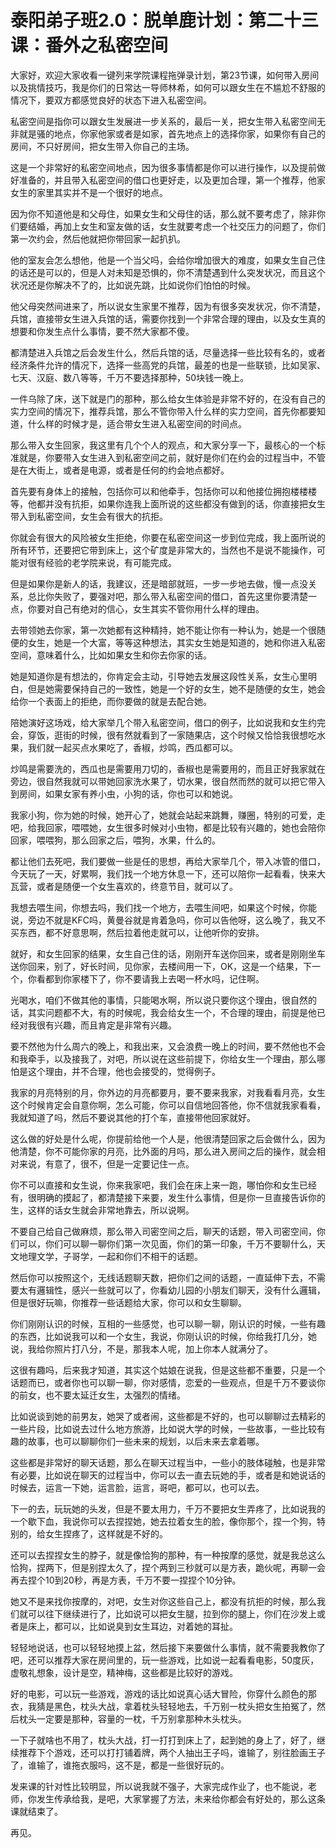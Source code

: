 # 泰阳弟子班2.0：脱单鹿计划：第二十三课：番外之私密空间

大家好，欢迎大家收看一键列来学院课程拖弹录计划，第23节课，如何带入房间以及挑情技巧，我是你们的日常达一导师林希，如何可以跟女生在不尴尬不舒服的情况下，要双方都感觉良好的状态下进入私密空间。

私密空间是指你可以跟女生发展进一步关系的，最后一关，把女生带入私密空间无非就是骚的地点，你家他家或者是如家，首先地点上的选择你家，如果你有自己的房间，不只好房间，把女生带入你自己的主场。

这是一个非常好的私密空间地点，因为很多事情都是你可以进行操作，以及提前做好准备的，并且带入私密空间的借口也更好走，以及更加合理，第一个推荐，他家女生的家里其实并不是一个很好的地点。

因为你不知道他是和父母住，如果女生和父母住的话，那么就不要考虑了，除非你们要结婚，再加上女生和室友做的话，女生就要考虑一个社交压力的问题了，你们第一次约会，然后他就把你带回家一起扒扒。

他的室友会怎么想他，他是一个当父吗，会给你增加很大的难度，如果女生自己住的话还是可以的，但是人对未知是恐惧的，你不清楚遇到什么突发状况，而且这个状况还是你解决不了的，比如说先跳，比如说你们怕怕的时候。

他父母突然间进来了，所以说女生家里不推荐，因为有很多突发状况，你不清楚，兵馆，直接带女生进入兵馆的话，需要你找到一个非常合理的理由，以及女生真的想要和你发生点什么事情，要不然大家都不傻。

都清楚进入兵馆之后会发生什么，然后兵馆的话，尽量选择一些比较有名的，或者经济条件允许的情况下，选择一些高党的兵馆，最差的也是一些联锁，比如吴家、七天、汉庭、数八等等，千万不要选择那种，50块钱一晚上。

一件乌除了床，送下就是门的那种，那么给女生体验是非常不好的，在没有自己的实力空间的情况下，推荐兵馆，那么不管你带入什么样的实力空间，首先你都要知道，什么样的时候才是，适合带女生进入私密空间的时间点。

那么带入女生回家，我这里有几个个人的观点，和大家分享一下，最核心的一个标准就是，你要带入女生进入到私密空间之前，就好是你们在约会的过程当中，不管是在大街上，或者是电源，或者是任何的约会地点都好。

首先要有身体上的接触，包括你可以和他牵手，包括你可以和他接位拥抱楼楼楼等，他都并没有抗拒，如果你连我上面所说的这些都没有做到的话，你直接把女生带入到私密空间，女生会有很大的抗拒。

你就会有很大的风险被女生拒绝，你要在私密空间这一步到位完成，我上面所说的所有环节，还要把它带到床上，这个矿度是非常大的，当然也不是说不能操作，可能对很有经验的老学院来说，有可能完成。

但是如果你是新人的话，我建议，还是暗部就班，一步一步地去做，慢一点没关系，总比你失败了，要强对吧，那么带入私密空间的借口，首先这里你要清楚一点，你要对自己有绝对的信心，女生其实不管你用什么样的理由。

去带领她去你家，第一次她都有这种精持，她不能让你有一种认为，她是一个很随便的女生，她是一个大富，等等这种想法，其实女生她是知道的，她和你进入私密空间，意味着什么，比如如果女生和你去你家的话。

她是知道你是有想法的，你肯定会主动，引导她去发展这段性关系，女生心里明白，但是她需要保持自己的一致性，她是一个好的女生，她不是随便的女生，她会给你一个表面上的拒绝，而你要做的就是去配合她。

陪她演好这场戏，给大家举几个带入私密空间，借口的例子，比如说我和女生约完会，穿饭，逛街的时候，很有然就看到了一家随果店，这个时候又恰恰我很想吃水果，我们就一起买点水果吃了，香椒，炒鸣，西瓜都可以。

炒鸣是需要洗的，西瓜也是需要用刀切的，香椒也是需要用的，而且正好我家就在旁边，很自然我就可以带她回家洗水果了，切水果，很自然而然的就可以把它带入到房间，如果女家有养小虫，小狗的话，你也可以和她说。

我家小狗，你为她的时候，她开心了，她就会站起来跳舞，赚圈，特别的可爱，走吧，给我回家，喂喂她，女生很多时候对小虫物，都是比较有兴趣的，她也会陪你回家，喂喂狗，那么回家之后，喂狗，水果，什么的。

都让他们去死吧，我们要做一些是任的思想，再给大家举几个，带入冰管的借口，今天玩了一天，好累啊，我们找一个地方休息一下，还可以陪你一起看看，快来大瓦营，或者是随便一个女生喜欢的，终意节目，就可以了。

我想去喂生间，你想去吗，我们找一个地方，去喂生间吧，如果这个时候，你能说，旁边不就是KFC吗，黄曼谷就是肯着急吗，你可以告他呀，这么晚了，我又不买东西，都不好意思啊，然后拉着他走就可以，让他听你的安排。

就好，和女生回家的结果，女生自己住的话，刚刚开车送你回来，或者是刚刚坐车送你回来，别了，好长时间，见你家，去楼间用一下，OK，这是一个结果，下一个，你看都到你家楼下了，你不要请我上去喝一杯水吗，记住啊。

光喝水，咱们不做其他的事情，只能喝水啊，所以说只要你这个理由，很自然的话，其实问题都不大，有的时候呢，我会给女生一个，不合理的理由，前提是他已经对我很有兴趣，而且肯定是非常有兴趣。

要不然他为什么周六的晚上，和我出来，又会浪费一晚上的时间，要不然他也不会和我牵手，以及接我了，对吧，所以说在这些前提下，你给女生一个理由，那么哪怕是这个理由，并不合理，他也会接受的，觉得例子。

我家的月亮特别的月，你外边的月亮都要月，要不要来我家，对我看看月亮，女生这个时候肯定会自意你啊，怎么可能，你可以自信地回答他，你不信就我家看看，我就知道了吗，然后不要说其他的打个车，直接带他回家就好。

这么做的好处是什么呢，你提前给他一个人是，他很清楚回家之后会做什么，因为他清楚，你不可能你家的月亮，比外面的月吗，那么进入房间之后的操作，就会相对来说，有意了，很不，但是一定要记住一点。

你不可以直接和女生说，你来我家吧，我们会在床上来一跑，哪怕你和女生已经有，很明确的摸起了，都清楚接下来要，发生什么事情，但是你一旦直接告诉你的生，这样的话女生就会非常地靠去，所以说啊。

不要自己给自己做麻烦，那么带入司密空间之后，聊天的话题，带入司密空间，你们可以，你们可以聊一聊你们第一次见面，你们的第一印象，千万不要聊什么，天文地理文学，子哥学，一起和你们不相干的话题。

然后你可以按照这个，无线话题聊天数，把你们之间的话题，一直延伸下去，不需要太有邏辑性，感兴一些就可以了，你看幼儿园的小朋友们聊天，没有什么邏辑，但是很好玩嘛，你推荐一些话题给大家，你可以和女生聊聊。

你们刚刚认识的时候，互相的一些感觉，也可以聊一聊，刚认识的时候，一些有趣的东西，比如说我可以和一个女生，我说，你刚认识的时候，你给我打几分，她说，我给你照片打八分，不是，那我本人呢，加上你本人就满分了。

这很有趣吗，后来我才知道，其实这个姑娘在说我，但是这些都不重要，只是一个话题而已，或者你也可以聊一聊，你对感情，恋爱的一些观点，但是千万不要谈你的前女，也不要太延迁女生，太强烈的情绪。

比如说谈到她的前男友，她哭了或者闹，这些都是不好的，也可以聊聊过去精彩的一些片段，比如说去过什么地方旅游，比如说大学的时候，一些故事，一些比较有趣的故事，也可以聊聊你们一些未来的规划，以后未来去拿着哪。

这些都是非常好的聊天话题，那么在聊天过程当中，一些小的肢体碰触，也是非常有必要，比如说在聊天的过程当中，你可以去一直去玩她的手，或者是和她说话的时候去，运言一下她，运言脸，运言，哥吧，都可以，也可以去。

下一的去，玩玩她的头发，但是不要太用力，千万不要把女生弄疼了，比如说我的一个歇下血，我说你可以去捏捏她，她去拉着女生的脸，像你那个，捏一个狗，特别的，给女生捏疼了，这样就是不好的。

还可以去捏捏女生的脖子，就是像恰狗的那种，有一种按摩的感觉，就是我总这么恰狗，捏两下，但是别捏太久了，捏个两到三秒就可以是方表，跪伙呢，再聊一会再去捏个10到20秒，再是方表，千万不要一捏捏个10分钟。

她又不是来找你按摩的，对吧，女生对你这些自己上，都没有抗拒的时候，那么我们就可以往下继续进行了，比如说可以把女生腿，拉到你的腿上，你们在沙发上或者是床上，都可以，比如说臭到女生耳边，对着她的耳扯。

轻轻地说话，也可以轻轻地摸上盆，然后接下来要做什么事情，就不需要我教你了吧，还可以推荐大家在房间里的，玩一些游戏，比如说一起看看电影，50度灰，虚敬礼想象，设计是空，精神梅，这些都是比较好的游戏。

好的电影，可以玩一些游戏，游戏的话比如说真心话大冒险，你穿什么颜色的那衣，我猜是黑色，枕头大战，拿着枕头轻轻地去，千万别一枕头把女生拍冤了，然后枕头一定要是那种，容量的一枕，千万别拿那种木头枕头。

一下子就啥也不用了，枕头大战，打一打打到床上了，起到她的身上了，好了，继续推荐下个游戏，还可以打打铺着牌，两个人抽出王子吗，谁输了，别往脸画王子了，谁输了，谁拖衣服吗，这不是，都是一些很好玩的。

发来课的针对性比较明显，所以说我就不强子，大家完成作业了，也不能说，老师，你发生传承给我，是吧，大家掌握了方法，未来给你都会有好处的，那么这条课就结束了。

再见。